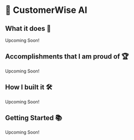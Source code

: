 # 💬 CustomerWise AI

## What it does 🚀

Upcoming Soon!

## Accomplishments that I am proud of 🏆

Upcoming Soon!

## How I built it 🛠️

Upcoming Soon!

## Getting Started 📚

Upcoming Soon!